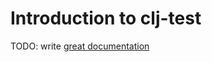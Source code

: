 # Introduction to clj-test

TODO: write [great documentation](http://jacobian.org/writing/what-to-write/)
